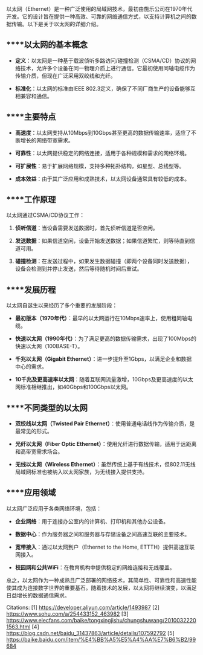 以太网（Ethernet）是一种广泛使用的局域网技术，最初由施乐公司在1970年代开发。它的设计旨在提供一种高效、可靠的网络通信方式，以支持计算机之间的数据传输。以下是关于以太网的详细介绍。

## ****以太网的基本概念

- **定义**：以太网是一种基于载波侦听多路访问/碰撞检测（CSMA/CD）协议的网络技术，允许多个设备在同一物理介质上进行通信。它最初使用同轴电缆作为传输介质，但现在广泛采用双绞线和光纤。

- **标准化**：以太网的标准由IEEE 802.3定义，确保了不同厂商生产的设备能够互相兼容和通信。

## ****主要特点

- **高速度**：以太网支持从10Mbps到10Gbps甚至更高的数据传输速率，适应了不断增长的网络带宽需求。

- **可靠性**：以太网提供稳定的网络连接，适用于各种规模和需求的网络环境。

- **可扩展性**：易于扩展网络规模，支持多种拓扑结构，如星型、总线型等。

- **成本效益**：由于其广泛应用和成熟技术，以太网设备通常具有较低的成本。

## ****工作原理

以太网通过CSMA/CD协议工作：

1. **侦听信道**：当设备需要发送数据时，首先侦听信道是否空闲。
  
2. **发送数据**：如果信道空闲，设备开始发送数据；如果信道繁忙，则等待直到信道可用。

3. **碰撞检测**：在发送过程中，如果发生数据碰撞（即两个设备同时发送数据），设备会检测到并停止发送，然后等待随机时间后重试。

## ****发展历程

以太网自诞生以来经历了多个重要的发展阶段：

- **最初版本（1970年代）**：最早的以太网运行在10Mbps速率上，使用粗同轴电缆。
  
- **快速以太网（1990年代）**：为了满足更高的数据传输需求，出现了100Mbps的快速以太网（100BASE-T）。

- **千兆以太网（Gigabit Ethernet）**：进一步提升至1Gbps，以满足企业和数据中心的需求。

- **10千兆及更高速率以太网**：随着互联网流量激增，10Gbps及更高速度的以太网标准相继推出，如40Gbps和100Gbps以太网。

## ****不同类型的以太网

- **双绞线以太网（Twisted Pair Ethernet）**：使用普通电话线作为传输介质，是最常见的形式。
  
- **光纤以太网（Fiber Optic Ethernet）**：使用光纤进行数据传输，适用于远距离和高带宽需求场合。

- **无线以太网（Wireless Ethernet）**：虽然传统上基于有线技术，但802.11无线局域网标准也被纳入以太网家族，为无线接入提供支持。

## ****应用领域

以太网广泛应用于各类网络环境，包括：

- **企业网络**：用于连接办公室内的计算机、打印机和其他办公设备。
  
- **数据中心**：作为服务器之间和服务器与存储设备之间高速互联的主要技术。

- **宽带接入**：通过以太网到户（Ethernet to the Home, ETTTH）提供高速互联网接入。

- **校园网和公共WiFi**：在教育机构中提供稳定的网络连接和无线覆盖。

总之，以太网作为一种成熟且广泛部署的网络技术，其简单性、可靠性和高速性能使其成为连接数字世界的重要基石。随着技术的发展，以太网将继续演变，以满足日益增长的数据通信需求。

Citations:
[1] https://developer.aliyun.com/article/1493987
[2] https://www.sohu.com/a/254433152_463982
[3] https://www.elecfans.com/baike/tongxingjishu/chungshuwang/20100322201563.html
[4] https://blog.csdn.net/baidu_31437863/article/details/107592792
[5] https://baike.baidu.com/item/%E4%BB%A5%E5%A4%AA%E7%B6%B2/99684